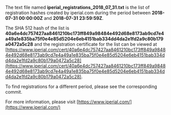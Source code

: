 The text file named **iperial_registrations_2018_07_31.txt** is the list of registration hashes created by iperial.com during the period between **2018-07-31 00:00:00Z** and **2018-07-31 23:59:59Z**.

The SHA 512 hash of the list is **40a6e4dc757427aa8461210bc173ff849a98484e492d68e8173ab9cd7e4a49a1e835ba75f0e4e85d5204e6eb4151bab334dd4da2e1fd2a9c80b179a0472a5c28** and the registration certificate for the list can be viewed at [https://www.iperial.com/cert/40a6e4dc757427aa8461210bc173ff849a98484e492d68e8173ab9cd7e4a49a1e835ba75f0e4e85d5204e6eb4151bab334dd4da2e1fd2a9c80b179a0472a5c28](https://www.iperial.com/cert/40a6e4dc757427aa8461210bc173ff849a98484e492d68e8173ab9cd7e4a49a1e835ba75f0e4e85d5204e6eb4151bab334dd4da2e1fd2a9c80b179a0472a5c28).

To find registrations for a different period, please see the corresponding commit.

For more information, please visit [https://www.iperial.com/](https://www.iperial.com/)
